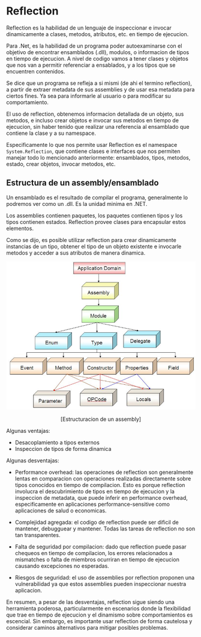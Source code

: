 # Reflection

Reflection es la habilidad de un lenguaje de inspeccionar e invocar dinamicamente a clases, metodos, atributos, etc. en tiempo de ejecucion.

Para .Net, es la habilidad de un programa poder autoexaminarse con el objetivo de encontrar ensamblados (.dll), modulos, o informacion de tipos en tiempo de ejecucion. A nivel de codigo vamos a tener clases y objetos que nos van a permitir referenciar a ensablados, y a los tipos que se encuentren contenidos.

Se dice que un programa se refleja a si mismi (de ahi el termino reflection), a partir de extraer metadata de sus assemblies y de usar esa metadata para ciertos fines. Ya sea para informarle al usuario o para modificar su comportamiento.

El uso de reflection, obtenemos informacion detallada de un objeto, sus metodos, e incluso crear objetos e invocar sus metodos en tiempo de ejecucion, sin haber tenido que realizar una referencia al ensamblado que contiene la clase y a su namespace.

Especificamente lo que nos permite usar Reflection es el namespace `System.Reflection`, que contiene clases e interfaces que nos permiten manejar todo lo mencionado anteriormente: ensamblados, tipos, metodos, estado, crear objetos, invocar metodos, etc.

## Estructura de un assembly/ensamblado

Un ensamblado es el resultado de compilar el programa, generalmente lo podremos ver como un .dll. Es la unidad minima en .NET.

Los assemblies contienen paquetes, los paquetes contienen tipos y los tipos contienen estados. Reflection provee clases para encapsular estos elementos.

Como se dijo, es posible utilizar reflection para crear dinamicamente instancias de un tipo, obtener el tipo de un objeto existente e invocarle metodos y acceder a sus atributos de manera dinamica.

<p align="center">
  <img src="./images/image-9.png"/>
</p>
<p align="center">
[Estructuracion de un assembly]
</p>

Algunas ventajas:

- Desacoplamiento a tipos externos
- Inspeccion de tipos de forma dinamica

Algunas desventajas:

- Performance overhead: las operaciones de reflection son generalmente lentas en comparacion con operaciones realizadas directamente sobre tipos conocidos en tiempo de compilacion. Esto es porque reflection involucra el descubrimiento de tipos en tiempo de ejecucion y la inspeccion de metadata, que puede inferir en performance overhead, especificamente en aplicaciones performance-sensitive como aplicaciones de salud o economicas.

- Complejidad agregada: el codigo de reflection puede ser dificil de mantener, debugguear y mantener. Todas las tareas de reflection no son tan transparentes.

- Falta de seguridad por compilacion: dado que reflection puede pasar chequeos en tiempo de compilacion, los errores relacionados a mismatches o falta de miembros ocurriran en tiempo de ejecucion causando excepciones no esperadas.

- Riesgos de seguridad: el uso de assemblies por reflection proponen una vulnerabilidad ya que estos assemblies pueden inspeccionar nuestra aplicacion.

En resumen, a pesar de las desventajas, reflection sigue siendo una herramienta poderosa, particularmente en escenarios donde la flexibilidad que trae en tiempo de ejecucion y el dinamismo sobre comportamientos es escencial. Sin embargo, es importante usar reflection de forma cautelosa y considerar caminos alternativos para mitigar posibles problemas.
